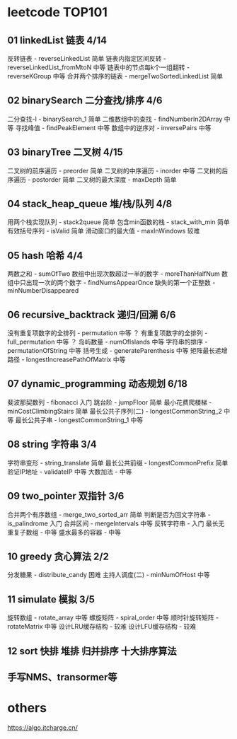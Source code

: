 # leetcode TOP101
## 01 linkedList 链表 4/14
反转链表 - reverseLinkedList 简单
链表内指定区间反转 - reverseLinkedList_fromMtoN 中等
链表中的节点每k个一组翻转 - reverseKGroup 中等
合并两个排序的链表 - mergeTwoSortedLinkedList 简单
## 02 binarySearch 二分查找/排序 4/6
二分查找-I - binarySearch_1 简单
二维数组中的查找 - findNumberIn2DArray 中等
寻找峰值 - findPeakElement 中等
数组中的逆序对 - inversePairs 中等
## 03 binaryTree 二叉树 4/15
二叉树的前序遍历 - preorder 简单
二叉树的中序遍历 - inorder 中等
二叉树的后序遍历 - postorder 简单
二叉树的最大深度 - maxDepth 简单
## 04 stack_heap_queue 堆/栈/队列 4/8
用两个栈实现队列 - stack2queue 简单
包含min函数的栈 - stack_with_min 简单
有效括号序列 - isValid 简单
滑动窗口的最大值 - maxInWindows 较难
## 05 hash 哈希 4/4
两数之和 - sumOfTwo
数组中出现次数超过一半的数字 - moreThanHalfNum
数组中只出现一次的两个数字 - findNumsAppearOnce
缺失的第一个正整数 - minNumberDisappeared
## 06 recursive_backtrack 递归/回溯 6/6
没有重复项数字的全排列 - permutation 中等 ？
有重复项数字的全排列 - full_permutation 中等 ？
岛屿数量 - numOfIslands 中等
字符串的排序 - permutationOfString 中等
括号生成 - generateParenthesis 中等
矩阵最长递增路径 - longestIncreasePathOfMatrix 中等
## 07 dynamic_programming 动态规划 6/18
斐波那契数列 - fibonacci 入门
跳台阶 - jumpFloor 简单
最小花费爬楼梯 - minCostClimbingStairs 简单
最长公共子序列(二) - longestCommonString_2 中等
最长公共子串 - longestCommonString_1 中等
## 08 string 字符串 3/4
字符串变形 - string_translate 简单
最长公共前缀 - longestCommonPrefix 简单
验证IP地址 - validateIP 中等
大数加法 - 中等
## 09 two_pointer 双指针 3/6
合并两个有序数组 - merge_two_sorted_arr 简单
判断是否为回文字符串 - is_palindrome 入门
合并区间 - mergeIntervals 中等
反转字符串 - 入门
最长无重复子数组 - 中等
盛水最多的容器 - 中等
## 10 greedy 贪心算法 2/2
分发糖果 - distribute_candy 困难
主持人调度(二) - minNumOfHost 中等
## 11 simulate 模拟 3/5
旋转数组 - rotate_array 中等
螺旋矩阵 - spiral_order 中等
顺时针旋转矩阵 - rotateMatrix 中等
设计LRU缓存结构 - 较难
设计LFU缓存结构 - 较难
## 12 sort 快排 堆排 归并排序 十大排序算法
## 手写NMS、transormer等

# others
https://algo.itcharge.cn/